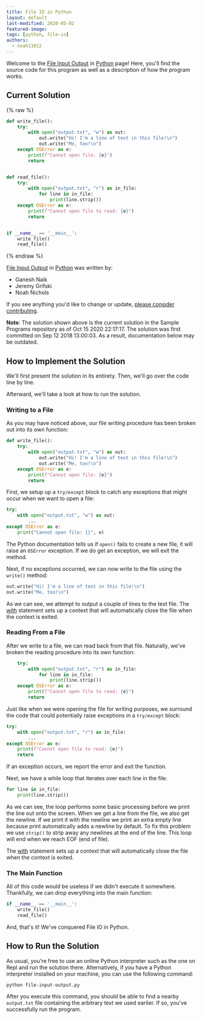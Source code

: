 ```yaml
---
title: File IO in Python
layout: default
last-modified: 2020-05-02
featured-image:
tags: [python, file-io]
authors:
  - noah11012
---
```


Welcome to the [File Input Output](https://sampleprograms.io/projects/file-input-output) in [Python](https://sampleprograms.io/languages/python) page! Here, you'll find the source code for this program as well as a description of how the program works.

## Current Solution

{% raw %}

```python
def write_file():
    try:
        with open("output.txt", "w") as out:
            out.write("Hi! I'm a line of text in this file!\n")
            out.write("Me, too!\n")
    except OSError as e:
        print(f"Cannot open file: {e}")
        return


def read_file():
    try:
        with open("output.txt", "r") as in_file:
            for line in in_file:
                print(line.strip())
    except OSError as e:
        print(f"Cannot open file to read: {e}")
        return


if __name__ == '__main__':
    write_file()
    read_file()
```

{% endraw %}

[File Input Output](https://sampleprograms.io/projects/file-input-output) in [Python](https://sampleprograms.io/languages/python) was written by:

- Ganesh Naik
- Jeremy Grifski
- Noah Nichols

If you see anything you'd like to change or update, [please consider contributing](https://github.com/TheRenegadeCoder/sample-programs).

**Note**: The solution shown above is the current solution in the Sample Programs repository as of Oct 15 2020 22:17:17. The solution was first committed on Sep 12 2018 13:00:03. As a result, documentation below may be outdated.

## How to Implement the Solution

We'll first present the solution in its entirety. Then, we'll go over the code
line by line.

Afterward, we'll take a look at how to run the solution.

### Writing to a File

As you may have noticed above, our file writing procedure has been broken out
into its own function:

```python
def write_file():
    try:
        with open("output.txt", "w") as out:
            out.write("Hi! I'm a line of text in this file!\n")
            out.write("Me, too!\n")
    except OSError as e:
        print(f"Cannot open file: {e}")
        return
```

First, we setup up a `try/except` block to catch any exceptions that might occur
when we want to open a file:

```python
try:
    with open("output.txt", "w") as out:
        ...
except OSError as e:
    print("Cannot open file: {}", e)
```

The Python documentation tells us if `open()` fails to create a new file, it will
raise an `OSError` exception. If we do get an exception, we will exit the method.

Next, if no exceptions occurred, we can now write to the file using the `write()`
method:

```python
out.write("Hi! I'm a line of text in this file!\n")
out.write("Me, too!\n")
```

As we can see, we attempt to output a couple of lines to the text file. The
[with][1] statement sets up a context that will automatically close the file
when the context is exited.

### Reading From a File

After we write to a file, we can read back from that file. Naturally, we've
broken the reading procedure into its own function:

```python
    try:
        with open("output.txt", "r") as in_file:
            for line in in_file:
                print(line.strip())
    except OSError as e:
        print(f"Cannot open file to read: {e}")
        return
```

Just like when we were opening the file for writing purposes, we surround the
code that could potentially raise exceptions in a `try/except` block:

```python
try:
    with open("output.txt", "r") as in_file:
        ...
except OSError as e:
    print(f"Cannot open file to read: {e}")
    return
```

If an exception occurs, we report the error and exit the function.

Next, we have a while loop that iterates over each line in the file:

```python
for line in in_file:
    print(line.strip())
```

As we can see, the loop performs some basic processing before we print the line
out onto the screen. When we get a line from the file, we also get the newline.
If we print it with the newline we print an extra empty line because print 
automatically adds a newline by default. To fix this problem we use `strip()` to
strip away any newlines at the end of the line. This loop will end when we reach
EOF (end of file).

The [with][1] statement sets up a context that will automatically close the file
when the context is exited.

### The Main Function

All of this code would be useless if we didn't execute it somewhere. Thankfully,
we can drop everything into the main function:

```python
if __name__ == '__main__':
    write_file()
    read_file()
```

And, that's it! We've conquered File IO in Python.

[1]: https://docs.python.org/3/reference/compound_stmts.html#with


## How to Run the Solution

As usual, you're free to use an online Python interpreter such as the one on
Repl and run the solution there. Alternatively, if you have a Python interpreter
installed on your machine, you can use the following command:

```console
python file-input-output.py
```

After you execute this command, you should be able to find a nearby `output.txt`
file containing the arbitrary text we used earlier. If so, you've successfully
run the program.
